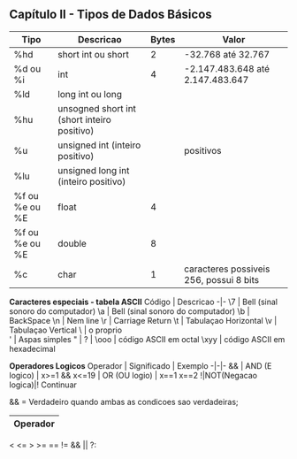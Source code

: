 ## Capítulo II - Tipos de Dados Básicos

Tipo | Descricao | Bytes | Valor 
-|-|-|-
%hd | short int ou short | 2 | -32.768 até 32.767
%d ou %i | int | 4 | -2.147.483.648 até 2.147.483.647
%ld | long int ou long | |
%hu | unsogned short int (short inteiro positivo)| | |
%u | unsigned int (inteiro positivo)| | positivos 
%lu | unsigned long int (inteiro positivo) | | 
%f ou %e ou %E| float | 4 ||
%f ou %e ou %E | double | 8 | | 
%c | char | 1 | caracteres possiveis 256, possui 8 bits 

**Caracteres especiais - tabela ASCII**
Código | Descricao 
-|-
\7 | Bell (sinal sonoro do computador)
\a | Bell (sinal sonoro do computador)
\b | BackSpace
\n | Nem line
\r | Carriage Return
\t | Tabulaçao Horizontal
\v | Tabulaçao Vertical
\\ | o proprio \
\' | Aspas simples
\" |
\? | 
\ooo | código ASCII em octal
\xyy | código ASCII em hexadecimal

**Operadores Logicos**
Operador | Significado | Exemplo
-|-|-
&& | AND (E logico) | x>=1 && x<=19
 | OR (OU logio) | x==1 x==2
!|NOT(Negacao logica)|! Continuar

&& = Verdadeiro quando ambas as condicoes sao verdadeiras;

Operador|
-|
< <= > >=
== !=
&&
||
?: 


